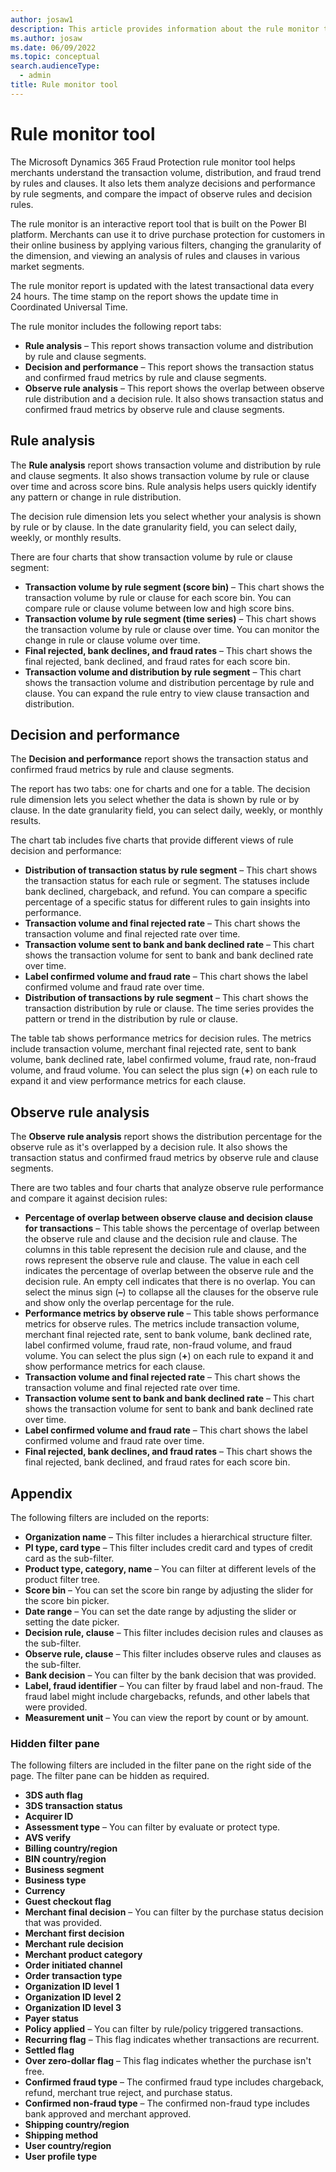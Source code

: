 ```yaml
---
author: josaw1
description: This article provides information about the rule monitor tool in Microsoft Dynamics 365 Fraud Protection.
ms.author: josaw
ms.date: 06/09/2022
ms.topic: conceptual
search.audienceType:
  - admin
title: Rule monitor tool 
---
```


# Rule monitor tool

The Microsoft Dynamics 365 Fraud Protection rule monitor tool helps merchants understand the transaction volume, distribution, and fraud trend by rules and clauses. It also lets them analyze decisions and performance by rule segments, and compare the impact of observe rules and decision rules.

The rule monitor is an interactive report tool that is built on the Power BI platform. Merchants can use it to drive purchase protection for customers in their online business by applying various filters, changing the granularity of the dimension, and viewing an analysis of rules and clauses in various market segments.

The rule monitor report is updated with the latest transactional data every 24 hours. The time stamp on the report shows the update time in Coordinated Universal Time.

The rule monitor includes the following report tabs:

- **Rule analysis** – This report shows transaction volume and distribution by rule and clause segments.
- **Decision and performance** – This report shows the transaction status and confirmed fraud metrics by rule and clause segments.
- **Observe rule analysis** – This report shows the overlap between observe rule distribution and a decision rule. It also shows transaction status and confirmed fraud metrics by observe rule and clause segments.

## Rule analysis

The **Rule analysis** report shows transaction volume and distribution by rule and clause segments. It also shows transaction volume by rule or clause over time and across score bins. Rule analysis helps users quickly identify any pattern or change in rule distribution.

The decision rule dimension lets you select whether your analysis is shown by rule or by clause. In the date granularity field, you can select daily, weekly, or monthly results.

There are four charts that show transaction volume by rule or clause segment:

- **Transaction volume by rule segment (score bin)** – This chart shows the transaction volume by rule or clause for each score bin. You can compare rule or clause volume between low and high score bins.
- **Transaction volume by rule segment (time series)** – This chart shows the transaction volume by rule or clause over time. You can monitor the change in rule or clause volume over time.
- **Final rejected, bank declines, and fraud rates** – This chart shows the final rejected, bank declined, and fraud rates for each score bin.
- **Transaction volume and distribution by rule segment** – This chart shows the transaction volume and distribution percentage by rule and clause. You can expand the rule entry to view clause transaction and distribution.

## Decision and performance

The **Decision and performance** report shows the transaction status and confirmed fraud metrics by rule and clause segments.

The report has two tabs: one for charts and one for a table. The decision rule dimension lets you select whether the data is shown by rule or by clause. In the date granularity field, you can select daily, weekly, or monthly results.

The chart tab includes five charts that provide different views of rule decision and performance:

- **Distribution of transaction status by rule segment** – This chart shows the transaction status for each rule or segment. The statuses include bank declined, chargeback, and refund. You can compare a specific percentage of a specific status for different rules to gain insights into performance.
- **Transaction volume and final rejected rate** – This chart shows the transaction volume and final rejected rate over time.
- **Transaction volume sent to bank and bank declined rate** – This chart shows the transaction volume for sent to bank and bank declined rate over time.
- **Label confirmed volume and fraud rate** – This chart shows the label confirmed volume and fraud rate over time.
- **Distribution of transactions by rule segment** – This chart shows the transaction distribution by rule or clause. The time series provides the pattern or trend in the distribution by rule or clause.

The table tab shows performance metrics for decision rules. The metrics include transaction volume, merchant final rejected rate, sent to bank volume, bank declined rate, label confirmed volume, fraud rate, non-fraud volume, and fraud volume. You can select the plus sign (**+**) on each rule to expand it and view performance metrics for each clause.

## Observe rule analysis

The **Observe rule analysis** report shows the distribution percentage for the observe rule as it's overlapped by a decision rule. It also shows the transaction status and confirmed fraud metrics by observe rule and clause segments.

There are two tables and four charts that analyze observe rule performance and compare it against decision rules:

- **Percentage of overlap between observe clause and decision clause for transactions** – This table shows the percentage of overlap between the observe rule and clause and the decision rule and clause. The columns in this table represent the decision rule and clause, and the rows represent the observe rule and clause. The value in each cell indicates the percentage of overlap between the observe rule and the decision rule. An empty cell indicates that there is no overlap. You can select the minus sign (**–**) to collapse all the clauses for the observe rule and show only the overlap percentage for the rule.
- **Performance metrics by observe rule** – This table shows performance metrics for observe rules. The metrics include transaction volume, merchant final rejected rate, sent to bank volume, bank declined rate, label confirmed volume, fraud rate, non-fraud volume, and fraud volume. You can select the plus sign (**+**) on each rule to expand it and show performance metrics for each clause.
- **Transaction volume and final rejected rate** – This chart shows the transaction volume and final rejected rate over time.
- **Transaction volume sent to bank and bank declined rate** – This chart shows the transaction volume for sent to bank and bank declined rate over time.
- **Label confirmed volume and fraud rate** – This chart shows the label confirmed volume and fraud rate over time.
- **Final rejected, bank declines, and fraud rates** – This chart shows the final rejected, bank declined, and fraud rates for each score bin.

## Appendix

The following filters are included on the reports:

- **Organization name** – This filter includes a hierarchical structure filter.
- **PI type, card type** – This filter includes credit card and types of credit card as the sub-filter.
- **Product type, category, name** – You can filter at different levels of the product filter tree.
- **Score bin** – You can set the score bin range by adjusting the slider for the score bin picker.
- **Date range** – You can set the date range by adjusting the slider or setting the date picker.
- **Decision rule, clause** – This filter includes decision rules and clauses as the sub-filter.
- **Observe rule, clause** – This filter includes observe rules and clauses as the sub-filter.
- **Bank decision** – You can filter by the bank decision that was provided.
- **Label, fraud identifier** – You can filter by fraud label and non-fraud. The fraud label might include chargebacks, refunds, and other labels that were provided.
- **Measurement unit** – You can view the report by count or by amount.

### Hidden filter pane

The following filters are included in the filter pane on the right side of the page. The filter pane can be hidden as required.

- **3DS auth flag**
- **3DS transaction status**
- **Acquirer ID**
- **Assessment type** – You can filter by evaluate or protect type.
- **AVS verify**
- **Billing country/region**
- **BIN country/region**
- **Business segment**
- **Business type**
- **Currency**
- **Guest checkout flag**
- **Merchant final decision** – You can filter by the purchase status decision that was provided.
- **Merchant first decision**
- **Merchant rule decision**
- **Merchant product category**
- **Order initiated channel**
- **Order transaction type**
- **Organization ID level 1**
- **Organization ID level 2**
- **Organization ID level 3**
- **Payer status**
- **Policy applied** – You can filter by rule/policy triggered transactions.
- **Recurring flag** – This flag indicates whether transactions are recurrent.
- **Settled flag**
- **Over zero-dollar flag** – This flag indicates whether the purchase isn't free.
- **Confirmed fraud type** – The confirmed fraud type includes chargeback, refund, merchant true reject, and purchase status.
- **Confirmed non-fraud type** – The confirmed non-fraud type includes bank approved and merchant approved.
- **Shipping country/region**
- **Shipping method**
- **User country/region**
- **User profile type**
